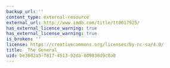 ```yaml
---
backup_url: ''
content_type: external-resource
external_url: http://www.imdb.com/title/tt0017925/
has_external_licence_warning: true
has_external_license_warning: true
is_broken: ''
license: https://creativecommons.org/licenses/by-nc-sa/4.0/
title: _The General_
uid: be3602a5-f817-4513-92da-809838d9c0a0
---
```

